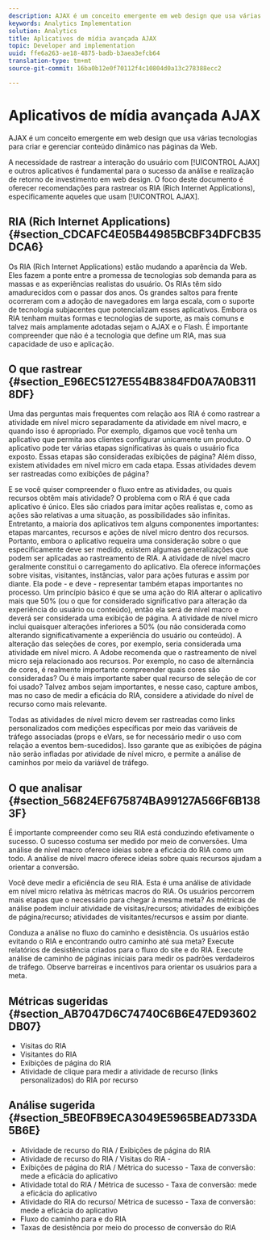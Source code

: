 ```yaml
---
description: AJAX é um conceito emergente em web design que usa várias tecnologias para criar e gerenciar conteúdo dinâmico nas páginas da Web.
keywords: Analytics Implementation
solution: Analytics
title: Aplicativos de mídia avançada AJAX
topic: Developer and implementation
uuid: ffe6a263-ae18-4875-badb-b3aea3efcb64
translation-type: tm+mt
source-git-commit: 16ba0b12e0f70112f4c10804d0a13c278388ecc2

---
```



# Aplicativos de mídia avançada AJAX

AJAX é um conceito emergente em web design que usa várias tecnologias para criar e gerenciar conteúdo dinâmico nas páginas da Web.

A necessidade de rastrear a interação do usuário com [!UICONTROL AJAX] e outros aplicativos é fundamental para o sucesso da análise e realização de retorno de investimento em web design. O foco deste documento é oferecer recomendações para rastrear os RIA (Rich Internet Applications), especificamente aqueles que usam [!UICONTROL AJAX].

## RIA (Rich Internet Applications) {#section_CDCAFC4E05B44985BCBF34DFCB35DCA6}

Os RIA (Rich Internet Applications) estão mudando a aparência da Web. Eles fazem a ponte entre a promessa de tecnologias sob demanda para as massas e as experiências realistas do usuário. Os RIAs têm sido amadurecidos com o passar dos anos. Os grandes saltos para frente ocorreram com a adoção de navegadores em larga escala, com o suporte de tecnologia subjacentes que potencializam esses aplicativos. Embora os RIA tenham muitas formas e tecnologias de suporte, as mais comuns e talvez mais amplamente adotadas sejam o AJAX e o Flash. É importante compreender que não é a tecnologia que define um RIA, mas sua capacidade de uso e aplicação.

## O que rastrear {#section_E96EC5127E554B8384FD0A7A0B3118DF}

Uma das perguntas mais frequentes com relação aos RIA é como rastrear a atividade em nível micro separadamente da atividade em nível macro, e quando isso é apropriado. Por exemplo, digamos que você tenha um aplicativo que permita aos clientes configurar unicamente um produto. O aplicativo pode ter várias etapas significativas às quais o usuário fica exposto. Essas etapas são consideradas exibições de página? Além disso, existem atividades em nível micro em cada etapa. Essas atividades devem ser rastreadas como exibições de página?

E se você quiser compreender o fluxo entre as atividades, ou quais recursos obtêm mais atividade? O problema com o RIA é que cada aplicativo é único. Eles são criados para imitar ações realistas e, como as ações são relativas a uma situação, as possibilidades são infinitas. Entretanto, a maioria dos aplicativos tem alguns componentes importantes: etapas marcantes, recursos e ações de nível micro dentro dos recursos. Portanto, embora o aplicativo requeira uma consideração sobre o que especificamente deve ser medido, existem algumas generalizações que podem ser aplicadas ao rastreamento de RIA.
A atividade de nível macro geralmente constitui o carregamento do aplicativo. Ela oferece informações sobre visitas, visitantes, instâncias, valor para ações futuras e assim por diante. Ela pode - e deve - representar também etapas importantes no processo. Um princípio básico é que se uma ação do RIA alterar o aplicativo mais que 50% (ou o que for considerado significativo para alteração da experiência do usuário ou conteúdo), então ela será de nível macro e deverá ser considerada uma exibição de página.
A atividade de nível micro inclui quaisquer alterações inferiores a 50% (ou não considerada como alterando significativamente a experiência do usuário ou conteúdo). A alteração das seleções de cores, por exemplo, seria considerada uma atividade em nível micro. A Adobe recomenda que o rastreamento de nível micro seja relacionado aos recursos. Por exemplo, no caso de alternância de cores, é realmente importante compreender quais cores são consideradas? Ou é mais importante saber qual recurso de seleção de cor foi usado? Talvez ambos sejam importantes, e nesse caso, capture ambos, mas no caso de medir a eficácia do RIA, considere a atividade do nível de recurso como mais relevante.

Todas as atividades de nível micro devem ser rastreadas como links personalizados com medições específicas por meio das variáveis de tráfego associadas (props e eVars, se for necessário medir o uso com relação a eventos bem-sucedidos). Isso garante que as exibições de página não serão infladas por atividade de nível micro, e permite a análise de caminhos por meio da variável de tráfego.

## O que analisar {#section_56824EF675874BA99127A566F6B1383F}

É importante compreender como seu RIA está conduzindo efetivamente o sucesso. O sucesso costuma ser medido por meio de conversões. Uma análise de nível macro oferece ideias sobre a eficácia do RIA como um todo. A análise de nível macro oferece ideias sobre quais recursos ajudam a orientar a conversão.

Você deve medir a eficiência de seu RIA. Esta é uma análise de atividade em nível micro relativa às métricas macros do RIA. Os usuários percorrem mais etapas que o necessário para chegar à mesma meta? As métricas de análise podem incluir atividade de visitas/recursos; atividades de exibições de página/recurso; atividades de visitantes/recursos e assim por diante.

Conduza a análise no fluxo do caminho e desistência. Os usuários estão evitando o RIA e encontrando outro caminho até sua meta? Execute relatórios de desistência criados para o fluxo do site e do RIA. Execute análise de caminho de páginas iniciais para medir os padrões verdadeiros de tráfego. Observe barreiras e incentivos para orientar os usuários para a meta.

## Métricas sugeridas {#section_AB7047D6C74740C6B6E47ED93602DB07}

* Visitas do RIA
* Visitantes do RIA
* Exibições de página do RIA
* Atividade de clique para medir a atividade de recurso (links personalizados) do RIA por recurso

## Análise sugerida {#section_5BE0FB9ECA3049E5965BEAD733DA5B6E}

* Atividade de recurso do RIA / Exibições de página do RIA
* Atividade de recurso do RIA / Visitas do RIA -
* Exibições de página do RIA / Métrica do sucesso - Taxa de conversão: mede a eficácia do aplicativo
* Atividade total do RIA / Métrica de sucesso - Taxa de conversão: mede a eficácia do aplicativo
* Atividade do RIA do recurso/ Métrica de sucesso - Taxa de conversão: mede a eficácia do aplicativo
* Fluxo do caminho para e do RIA
* Taxas de desistência por meio do processo de conversão do RIA

